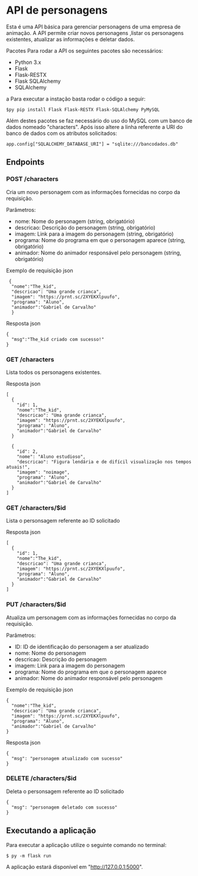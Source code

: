 # API de personagens
Esta é uma API básica para gerenciar personagens de uma empresa de animação. A API permite criar novos personagens ,listar os personagens existentes, atualizar as informações e deletar dados.

Pacotes
Para rodar a API os seguintes pacotes são necessários:

- Python 3.x
- Flask
- Flask-RESTX
- Flask SQLAlchemy
- SQLAlchemy

a
Para executar a instação basta rodar o código a seguir:
```
$py pip install Flask Flask-RESTX Flask-SQLAlchemy PyMySQL
```
Além destes pacotes se faz necessário do uso do MySQL com um banco de dados nomeado "characters".
Após isso altere a linha referente a URI do banco de dados com os atributos solicitados:
```
app.config["SQLALCHEMY_DATABASE_URI"] = "sqlite:///bancodados.db"
```

## Endpoints
### POST /characters
Cria um novo personagem com as informações fornecidas no corpo da requisição.

Parâmetros:
- nome: Nome do personagem (string, obrigatório)
- descricao: Descrição do personagem (string, obrigatório)
- imagem: Link para a imagem do personagem (string, obrigatório)
- programa: Nome do programa em que o personagem aparece (string, obrigatório)
- animador: Nome do animador responsável pelo personagem (string, obrigatório)

Exemplo de requisição json
```
 {
  "nome":"The_kid",
  "descricao": "Uma grande crianca",
  "imagem": "https://prnt.sc/2XYEKXlpuufo",
  "programa": "Aluno",
  "animador":"Gabriel de Carvalho"
  }
```
Resposta json
```
{
  "msg":"The_kid criado com sucesso!"
}
```
### GET /characters
Lista todos os personagens existentes.

Resposta json
```
[
  {
    "id": 1,
    "nome":"The_kid",
    "descricao": "Uma grande crianca",
    "imagem": "https://prnt.sc/2XYEKXlpuufo",
    "programa": "Aluno",
    "animador":"Gabriel de Carvalho"
  }

  {
    "id": 2,
    "nome": "Aluno estudioso",
    "descricao": "Figura lendária e de difícil visualização nos tempos atuais!",
    "imagem": "noimage",
    "programa": "Aluno",
    "animador":"Gabriel de Carvalho"
  }
]
```

### GET /characters/$id
Lista o personsagem referente ao ID solicitado

Resposta json
```
[
  {
    "id": 1,
    "nome":"The_kid",
    "descricao": "Uma grande crianca",
    "imagem": "https://prnt.sc/2XYEKXlpuufo",
    "programa": "Aluno",
    "animador":"Gabriel de Carvalho"
  }
]
```

### PUT /characters/$id
Atualiza um personagem com as informações fornecidas no corpo da requisição.

Parâmetros:
- ID: ID de identificação do personagem a ser atualizado
- nome: Nome do personagem
- descricao: Descrição do personagem
- imagem: Link para a imagem do personagem
- programa: Nome do programa em que o personagem aparece
- animador: Nome do animador responsável pelo personagem

Exemplo de requisição json
```
{
  "nome":"The_kid",
  "descricao": "Uma grande crianca",
  "imagem": "https://prnt.sc/2XYEKXlpuufo",
  "programa": "Aluno",
  "animador":"Gabriel de Carvalho"
}
```
Resposta json
```
{
  "msg": "personagem atualizado com sucesso"
}
```
### DELETE /characters/$id
Deleta o personsagem referente ao ID solicitado
```
{
  "msg": "personagem deletado com sucesso"
}
```
## Executando a aplicação
Para executar a aplicação utilize o seguinte comando no terminal:
```
$ py -m flask run
```
A aplicação estará disponível em "http://127.0.0.1:5000".
